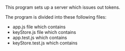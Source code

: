This program sets up a server which issues out tokens.

The program is divided into these following files: 

- app.js file which contains
- keyStore.js file which contains
- app.test.js which contains
- keyStore.test.js which contains
